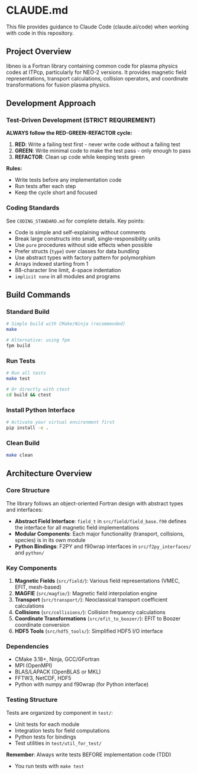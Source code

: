 # CLAUDE.md

This file provides guidance to Claude Code (claude.ai/code) when working with code in this repository.

## Project Overview

libneo is a Fortran library containing common code for plasma physics codes at ITPcp, particularly for NEO-2 versions. It provides magnetic field representations, transport calculations, collision operators, and coordinate transformations for fusion plasma physics.

## Development Approach

### Test-Driven Development (STRICT REQUIREMENT)
**ALWAYS follow the RED-GREEN-REFACTOR cycle:**

1. **RED**: Write a failing test first - never write code without a failing test
2. **GREEN**: Write minimal code to make the test pass - only enough to pass
3. **REFACTOR**: Clean up code while keeping tests green

**Rules:**
- Write tests before any implementation code
- Run tests after each step
- Keep the cycle short and focused

### Coding Standards
See `CODING_STANDARD.md` for complete details. Key points:
- Code is simple and self-explaining without comments
- Break large constructs into small, single-responsibility units
- Use `pure` procedures without side effects when possible
- Prefer structs (`type`) over classes for data bundling
- Use abstract types with factory pattern for polymorphism
- Arrays indexed starting from 1
- 88-character line limit, 4-space indentation
- `implicit none` in all modules and programs

## Build Commands

### Standard Build
```bash
# Simple build with CMake/Ninja (recommended)
make

# Alternative: using fpm
fpm build
```

### Run Tests
```bash
# Run all tests
make test

# Or directly with ctest
cd build && ctest
```

### Install Python Interface
```bash
# Activate your virtual environment first
pip install -e .
```

### Clean Build
```bash
make clean
```

## Architecture Overview

### Core Structure
The library follows an object-oriented Fortran design with abstract types and interfaces:

- **Abstract Field Interface**: `field_t` in `src/field/field_base.f90` defines the interface for all magnetic field implementations
- **Modular Components**: Each major functionality (transport, collisions, species) is in its own module
- **Python Bindings**: F2PY and f90wrap interfaces in `src/f2py_interfaces/` and `python/`

### Key Components

1. **Magnetic Fields** (`src/field/`): Various field representations (VMEC, EFIT, mesh-based)
2. **MAGFIE** (`src/magfie/`): Magnetic field interpolation engine
3. **Transport** (`src/transport/`): Neoclassical transport coefficient calculations
4. **Collisions** (`src/collisions/`): Collision frequency calculations
5. **Coordinate Transformations** (`src/efit_to_boozer/`): EFIT to Boozer coordinate conversion
6. **HDF5 Tools** (`src/hdf5_tools/`): Simplified HDF5 I/O interface

### Dependencies
- CMake 3.18+, Ninja, GCC/GFortran
- MPI (OpenMPI)
- BLAS/LAPACK (OpenBLAS or MKL)
- FFTW3, NetCDF, HDF5
- Python with numpy and f90wrap (for Python interface)

### Testing Structure
Tests are organized by component in `test/`:
- Unit tests for each module
- Integration tests for field computations
- Python tests for bindings
- Test utilities in `test/util_for_test/`

**Remember**: Always write tests BEFORE implementation code (TDD)
- You run tests with `make test`